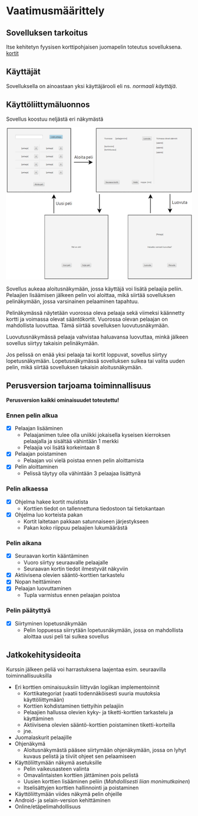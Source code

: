 ﻿# Vaatimusmäärittely

## Sovelluksen tarkoitus

Itse kehitetyn fyysisen korttipohjaisen juomapelin toteutus sovelluksena. 
[kortit](https://drive.google.com/drive/folders/16hBqs6dDaSH-T-GKFYN9Hh7Yt22KrmyP?usp=sharing)

## Käyttäjät

Sovelluksella on ainoastaan yksi käyttäjärooli eli ns. _normaali käyttäjä_.

## Käyttöliittymäluonnos

Sovellus koostuu neljästä eri näkymästä

![UI.PNG](https://github.com/Jeemlei/ot-harjoitustyo/blob/master/dokumentaatio/Kuvat/UI.PNG)

Sovellus aukeaa aloitusnäkymään, jossa käyttäjä voi lisätä pelaajia peliin. Pelaajien lisäämisen jälkeen pelin voi aloittaa, mikä siirtää sovelluksen pelinäkymään, jossa varsinainen pelaaminen tapahtuu. 

Pelinäkymässä näytetään vuorossa oleva pelaaja sekä viimeksi käännetty kortti ja voimassa olevat sääntökortit. Vuorossa olevan pelaajan on mahdollista luovuttaa. Tämä siirtää sovelluksen luovutusnäkymään.

Luovutusnäkymässä pelaaja vahvistaa haluavansa luovuttaa, minkä jälkeen sovellus siirtyy takaisin pelinäkymään.

Jos pelissä on enää yksi pelaaja tai kortit loppuvat, sovellus siirtyy lopetusnäkymään. Lopetusnäkymässä sovelluksen sulkea tai valita uuden pelin, mikä siirtää sovelluksen takaisin aloitusnäkymään.

## Perusversion tarjoama toiminnallisuus

**Perusversion kaikki ominaisuudet toteutettu!**

### Ennen pelin alkua

- [x] Pelaajan lisääminen
  - Pelaajanimen tulee olla uniikki jokaisella kyseisen kierroksen pelaajalla ja sisältää vähintään 1 merkki
  - Pelaajia voi lisätä korkeintaan 8
- [x] Pelaajan poistaminen
  - Pelaajan voi vielä poistaa ennen pelin aloittamista
- [x] Pelin aloittaminen
  - Pelissä täytyy olla vähintään 3 pelaajaa lisättynä

### Pelin alkaessa

- [x] Ohjelma hakee kortit muistista
  - Korttien tiedot on tallennettuna tiedostoon tai tietokantaan
- [x] Ohjelma luo korteista pakan
  - Kortit laitetaan pakkaan satunnaiseen järjestykseen
  - Pakan koko riippuu pelaajien lukumäärästä

### Pelin aikana

- [x] Seuraavan kortin kääntäminen
  - Vuoro siirtyy seuraavalle pelaajalle
  - Seuraavan kortin tiedot ilmestyvät näkyviin
- [x] Aktiivisena olevien sääntö-korttien tarkastelu
- [x] Nopan heittäminen
- [x] Pelaajan luovuttaminen
  - Tupla varmistus ennen pelaajan poistoa
  
### Pelin päätyttyä

- [x] Siirtyminen lopetusnäkymään
  - Pelin loppuessa siirrytään lopetusnäkymään, jossa on mahdollista aloittaa uusi peli tai sulkea sovellus

## Jatkokehitysideoita

Kurssin jälkeen peliä voi harrastuksena laajentaa esim. seuraavilla toiminnallisuuksilla

- Eri korttien ominaisuuksiin liittyvän logiikan implementoinnit
  - Korttikategoriat (vaatii todennäköisesti suuria muutoksia käyttöliittymään)
  - Korttien kohdistaminen tiettyihin pelaajiin
  - Pelaajien hallussa olevien kyky- ja tiketti-korttien tarkastelu ja käyttäminen
  - Aktiivisena olevien sääntö-korttien poistaminen tiketti-korteilla
  - jne.
- Juomalaskurit pelaajille
- Ohjenäkymä
  - Aloitusnäkymästä pääsee siirtymään ohjenäkymään, jossa on lyhyt kuvaus pelistä ja tiiviit ohjeet sen pelaamiseen
- Käyttöliittymään näkymä asetuksille
  - Pelin vaikeusasteen valinta
  - Omavalintaisten korttien jättäminen pois pelistä
  - Uusien korttien lisääminen peliin (*Mahdollisesti liian monimutkainen*)
  - Itselisättyjen korttien hallinnointi ja poistaminen
- Käyttöliittymään viides näkymä pelin ohjeille
- Android- ja selain-version kehittäminen
- Online/etäpelimahdollisuus

